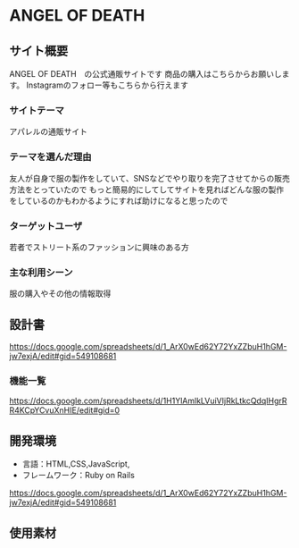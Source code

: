 # ANGEL OF DEATH

## サイト概要
ANGEL OF DEATH　の公式通販サイトです
商品の購入はこちらからお願いします。
Instagramのフォロー等もこちらから行えます

### サイトテーマ
アパレルの通販サイト

### テーマを選んだ理由
友人が自身で服の製作をしていて、SNSなどでやり取りを完了させてからの販売方法をとっていたので
もっと簡易的にしてしてサイトを見ればどんな服の製作をしているのかもわかるようにすれば助けになると思ったので

### ターゲットユーザ
若者でストリート系のファッションに興味のある方

### 主な利用シーン
服の購入やその他の情報取得

## 設計書
https://docs.google.com/spreadsheets/d/1_ArX0wEd62Y72YxZZbuH1hGM-jw7exjA/edit#gid=549108681

### 機能一覧
https://docs.google.com/spreadsheets/d/1H1YlAmlkLVuiVIjRkLtkcQdqIHgrRR4KCpYCvuXnHIE/edit#gid=0

## 開発環境
- 言語：HTML,CSS,JavaScript,
- フレームワーク：Ruby on Rails

https://docs.google.com/spreadsheets/d/1_ArX0wEd62Y72YxZZbuH1hGM-jw7exjA/edit#gid=549108681
## 使用素材
